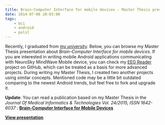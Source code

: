```yaml
---
title: Brain-Computer Interface for mobile devices - Master Thesis presentation
date: 2014-07-08 20:03:00
tags:
	- bci
	- android
	- polsl
---
```


Recently, I graduated from [my university](http://www.polsl.pl/). Below, you can browse my Master Thesis presentation about _Brain-Computer Interface for mobile devices_. If you are interested in writing mobile Android applications communicating with NeuroSky MindWave Mobile device, you can check my [EEG Reader](https://github.com/pwittchen/EEGReader/) project on GitHub, which can be treated as a basis for more advanced projects. During writing my Master Thesis, I created two another projects using similar concepts. Mentioned code may be a little bit outdated comparing to the newest Android trends, but feel free to fork and upgrade it. 

**Update**: You can read a publication based on my Master Thesis in the _Journal Of Medical Informatics & Technologies Vol. 24/2015, ISSN 1642-6037_ : [**Brain-Computer Interface for Mobile Devices**](http://jmit.us.edu.pl/cms/jmitjrn/24/15_Dobosz.pdf) 

[**View presentation**](https://www.slideshare.net/piotrwittchen/brain-computer-interface-for-mobile-devices-master-thesis-presentation "Brain-Computer interface for mobile devices - Master Thesis presentation")